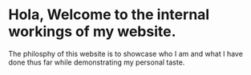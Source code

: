 Hola, Welcome to the internal workings of my website.
=======

The philosphy of this website is to showcase who I am and what I have done thus far while demonstrating my personal taste.
